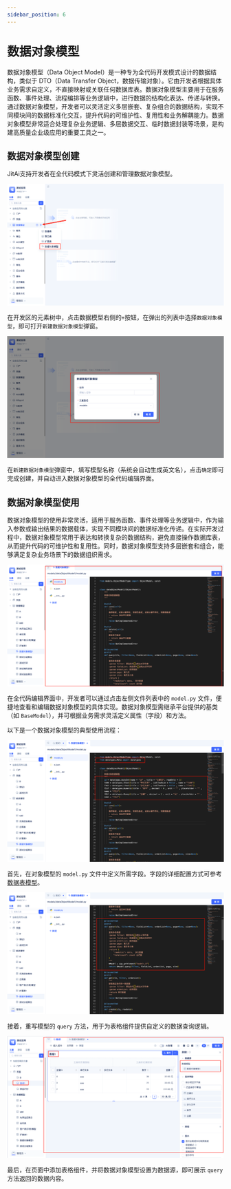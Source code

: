```yaml
---
sidebar_position: 6
---
```


# 数据对象模型

数据对象模型（Data Object Model）是一种专为全代码开发模式设计的数据结构，类似于 DTO（Data Transfer Object，数据传输对象）。它由开发者根据具体业务需求自定义，不直接映射或关联任何数据库表。数据对象模型主要用于在服务函数、事件处理、流程编排等业务逻辑中，进行数据的结构化表达、传递与转换。通过数据对象模型，开发者可以灵活定义多层嵌套、复杂组合的数据结构，实现不同模块间的数据标准化交互，提升代码的可维护性、复用性和业务解耦能力。数据对象模型非常适合处理复杂业务逻辑、多层数据交互、临时数据封装等场景，是构建高质量企业级应用的重要工具之一。

## 数据对象模型创建

JitAi支持开发者在全代码模式下灵活创建和管理数据对象模型。

![新建数据对象模型](./img/新建数据对象模型.png)

在开发区的元素树中，点击数据模型右侧的`+`按钮，在弹出的列表中选择`数据对象模型`，即可打开`新建数据对象模型`弹窗。

![数据对象模型弹窗](./img/数据对象模型弹窗.png)

在`新建数据对象模型`弹窗中，填写模型名称（系统会自动生成英文名），点击`确定`即可完成创建，并自动进入数据对象模型的全代码编辑界面。

## 数据对象模型使用

数据对象模型的使用非常灵活，适用于服务函数、事件处理等业务逻辑中，作为输入参数或输出结果的数据载体，实现不同模块间的数据标准化传递。在实际开发过程中，数据对象模型常用于表达和转换复杂的数据结构，避免直接操作数据库表，从而提升代码的可维护性和复用性。同时，数据对象模型支持多层嵌套和组合，能够满足复杂业务场景下的数据组织需求。

![数据对象模型全代码](./img/数据对象模型全代码.png)

在全代码编辑界面中，开发者可以通过点击左侧文件列表中的 `model.py` 文件，便捷地查看和编辑数据对象模型的具体实现。数据对象模型需继承平台提供的基类（如 `BaseModel`），并可根据业务需求灵活定义属性（字段）和方法。

以下是一个数据对象模型的典型使用流程：

![对象模型字段定义](./img/对象模型字段定义.png)

首先，在对象模型的 `model.py` 文件中定义所需字段。字段的详细配置方式可参考[数据表模型](./数据表模型.md)。

![对象模型方法重写](./img/对象模型方法重写.png)

接着，重写模型的 `query` 方法，用于为表格组件提供自定义的数据查询逻辑。

![对象模型表格展示](./img/对象模型表格展示.png)

最后，在页面中添加表格组件，并将数据对象模型设置为数据源，即可展示 `query` 方法返回的数据内容。
